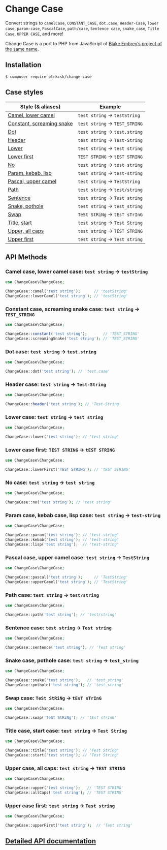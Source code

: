 # Change Case

Convert strings to `camelCase`, `CONSTANT_CASE`, `dot.case`, `Header-Case`,
`lower case`, `param-case`, `PascalCase`, `path/case`, `Sentence case`,
`snake_case`, `Title Case`, `UPPER CASE`, and more!

Change Case is a port to PHP from JavaScript of [Blake Embrey’s project of the
same name](https://github.com/blakeembrey/change-case).

## Installation

```
$ composer require ptrkcsk/change-case
```

## Case styles

| Style (& aliases) | Example |
|---|---|
| [Camel, lower camel](#camel) | `test string` → `testString` |
| [Constant, screaming snake](#constant) | `test string` → `TEST_STRING` |
| [Dot](#dot) | `test string` → `test.string`|
| [Header](#header) | `test string` → `Test-String` |
| [Lower](#lower) | `test string` → `test string` |
| [Lower first](#lower-first) | `TEST STRING` → `tEST STRING` |
| [No](#no) | `test string` → `test string` |
| [Param, kebab, lisp](#param) | `test string` → `test-string` |
| [Pascal, upper camel](#pascal) | `test string` → `TestString` |
| [Path](#path) | `test string` → `test/string` |
| [Sentence](#sentence) | `test string` → `Test string` |
| [Snake, pothole](#snake) | `test string` → `test_string` |
| [Swap](#swap) | `TeSt StRiNg` → `tEsT sTrInG` |
| [Title, start](#title) | `test string` → `Test String` |
| [Upper, all caps](#upper) | `test string` → `TEST STRING` |
| [Upper first](#upper-first) | `test string` → `Test string` |

## API Methods

### <a name='camel'></a>Camel case, lower camel case: `test string` → `testString`

```php
use ChangeCase\ChangeCase;

ChangeCase::camel('test string');      // 'testString'
ChangeCase::lowerCamel('test string'); // 'testString'
```

<!-- TODO: Add link to API docs -->

### <a name='constant'></a>Constant case, screaming snake case: `test string` → `TEST_STRING`

```php
use ChangeCase\ChangeCase;

ChangeCase::constant('test string');       // 'TEST_STRING'
ChangeCase::screamingSnake('test string'); // 'TEST_STRING'
```

<!-- TODO: Add link to API docs -->

### <a name='dot'></a>Dot case: `test string` → `test.string`

```php
use ChangeCase\ChangeCase;

ChangeCase::dot('test string'); // 'test.case'
```

<!-- TODO: Add link to API docs -->

### <a name='header'></a>Header case: `test string` → `Test-String`

```php
use ChangeCase\ChangeCase;

ChangeCase::header('test string'); // 'Test-String'
```

<!-- TODO: Add link to API docs -->

### <a name='lower'></a>Lower case: `test string` → `test string`

```php
use ChangeCase\ChangeCase;

ChangeCase::lower('test string'); // 'test string'
```

<!-- TODO: Add link to API docs -->

### <a name='lower-first'></a>Lower case first: `TEST STRING` → `tEST STRING`

```php
use ChangeCase\ChangeCase;

ChangeCase::lowerFirst('TEST STRING'); // 'tEST STRING'
```

<!-- TODO: Add link to API docs -->

### <a name='no'></a>No case: `test string` → `test string`

```php
use ChangeCase\ChangeCase;

ChangeCase::no('test string'); // 'test string'
```

<!-- TODO: Add link to API docs -->

### <a name='param'></a>Param case, kebab case, lisp case: `test string` → `test-string`

```php
use ChangeCase\ChangeCase;

ChangeCase::param('test string'); // 'test-string'
ChangeCase::kebab('test string'); // 'test-string'
ChangeCase::lisp('test string');  // 'test-string'
```

<!-- TODO: Add link to API docs -->

### <a name='pascal'></a>Pascal case, upper camel case: `test string` → `TestString`

```php
use ChangeCase\ChangeCase;

ChangeCase::pascal('test string');     // 'TestString'
ChangeCase::upperCamel('test string'); // 'TestString'
```

<!-- TODO: Add link to API docs -->

### <a name='path'></a>Path case: `test string` → `test/string`

```php
use ChangeCase\ChangeCase;

ChangeCase::path('test string'); // 'test/string'
```

<!-- TODO: Add link to API docs -->

### <a name='sentence'></a>Sentence case: `test string` → `Test string`

```php
use ChangeCase\ChangeCase;

ChangeCase::sentence('test string'); // 'Test string'
```

<!-- TODO: Add link to API docs -->

### <a name='snake'></a>Snake case, pothole case: `test string` → `test_string`

```php
use ChangeCase\ChangeCase;

ChangeCase::snake('test string');   // 'test_string'
ChangeCase::pothole('test string'); // 'test_string'
```

<!-- TODO: Add link to API docs -->

### <a name='swap'></a>Swap case: `TeSt StRiNg` → `tEsT sTrInG`

```php
use ChangeCase\ChangeCase;

ChangeCase::swap('TeSt StRiNg'); // 'tEsT sTrInG'
```

<!-- TODO: Add link to API docs -->

### <a name='title'></a>Title case, start case: `test string` → `Test String`

```php
use ChangeCase\ChangeCase;

ChangeCase::title('test string'); // 'Test String'
ChangeCase::start('test string'); // 'Test String'
```

<!-- TODO: Add link to API docs -->

### <a name='upper'></a>Upper case, all caps: `test string` → `TEST STRING`

```php
use ChangeCase\ChangeCase;

ChangeCase::upper('test string');   // 'TEST STRING'
ChangeCase::allCaps('test string'); // 'TEST STRING'
```

<!-- TODO: Add link to API docs -->

### <a name='upper-first'></a>Upper case first: `test string` → `Test string`

```php
use ChangeCase\ChangeCase;

ChangeCase::upperFirst('test string');  // 'Test string'
```

<!-- TODO: Add link to API docs -->

<!-- TODO: Add URL -->

## [Detailed API documentation](#)

